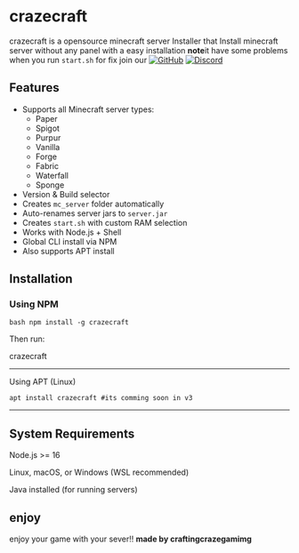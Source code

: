 # crazecraft 
crazecraft is a opensource minecraft server Installer that Install
minecraft server without any panel with a easy installation
**note**it have some problems when you run ``start.sh`` 
for fix join our 
[![GitHub](https://img.shields.io/badge/GitHub-Repository-black?logo=github)](https://github.com/mehetab1234)
[![Discord](https://img.shields.io/discord/your-discord-id?label=Join%20Discord&logo=discord&color=5865F2)](https://discord.gg/https://discord.gg/2pTDStQB3P)
## Features

- Supports all Minecraft server types:
  - Paper
  - Spigot
  - Purpur
  - Vanilla
  - Forge
  - Fabric
  - Waterfall
  - Sponge
- Version & Build selector
- Creates `mc_server` folder automatically
- Auto-renames server jars to `server.jar`
- Creates `start.sh` with custom RAM selection
- Works with Node.js + Shell 
- Global CLI install via NPM
- Also supports APT install 
## Installation

### Using NPM

```plaintext
bash npm install -g crazecraft
```

Then run:

crazecraft


---

Using APT (Linux)
```
apt install crazecraft #its comming soon in v3
```


---
## System Requirements
Node.js >= 16

Linux, macOS, or Windows (WSL recommended)

Java installed (for running servers)
## enjoy 
enjoy your game with your sever!!
**made by craftingcrazegamimg**

